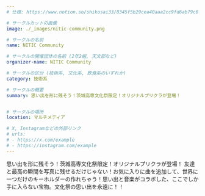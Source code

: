 ```yaml
---
# 仕様: https://www.notion.so/shikosai33/8345f5b29cea40aaa2cc9fd6ab79c6a6?pvs=4#5438a1577b604f39a67658a72f2283b8

# サークルカットの画像
image: ./_images/nitic-community.png

# サークルの名前
name: NITIC Community

# サークルの開催団体の名前 (2年2組, 天文部など)
organizer-name: NITIC Community

# サークルの区分 (技術系, 文化系, 飲食系のいずれか)
category: 技術系

# サークルの概要
summary: 思い出を形に残そう！茨城高専文化祭限定！オリジナルプリクラが登場！


# サークルの場所
location: マルチメディア

# X, Instagramなどの外部リンク
# urls:
# - https://x.com/example
# - https://instagram.com/example
---
```

思い出を形に残そう！茨城高専文化祭限定！オリジナルプリクラが登場！
友達と最高の瞬間を写真に残せるだけじゃない！お気に入りに曲を追加して、世界に一つだけのキーホルダーの作れちゃう！思い出と音楽がコラボした、ここでしか手に入らない宝物。文化祭の思い出を永遠に！！
